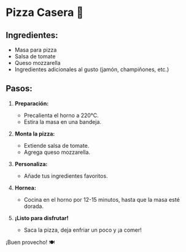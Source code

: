# Pizza Casera 🍕

## Ingredientes:
- Masa para pizza
- Salsa de tomate
- Queso mozzarella
- Ingredientes adicionales al gusto (jamón, champiñones, etc.)

## Pasos:

1. **Preparación:**
   - Precalienta el horno a 220°C.
   - Estira la masa en una bandeja.

2. **Monta la pizza:**
   - Extiende salsa de tomate.
   - Agrega queso mozzarella.

3. **Personaliza:**
   - Añade tus ingredientes favoritos.

4. **Hornea:**
   - Cocina en el horno por 12-15 minutos, hasta que la masa esté dorada.

5. **¡Listo para disfrutar!**
   - Saca la pizza, deja enfriar un poco y ¡a comer!

¡Buen provecho! 🍽️

